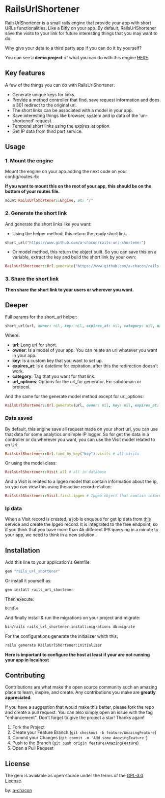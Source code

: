 # RailsUrlShortener

RailsUrlShortener is a small rails engine that provide your app with short URLs functionalities. Like a Bitly on your app. By default, RailsUrlShortener save the visits to your link for future interesting things that you may want to do.

Why give your data to a third party app if you can do it by yourself?

You can see a **demo project** of what you can do with this engine [HERE](https://paso.fly.dev/).

## Key features

A few of the things you can do with RailsUrlShortener:

* Generate unique keys for links.
* Provide a method controller that find, save request information and does a 301 redirect to the original url.
* The short links can be associated with a model in your app.
* Save interesting things like browser, system and ip data of the 'un-shortened' request.
* Temporal short links using the expires_at option.
* Get IP data from third part service.

## Usage

### 1. Mount the engine

Mount the engine on your app adding the next code on your config/routes.rb:

**If you want to mount this on the root of your app, this should be on the bottom of your routes file.**

```ruby
mount RailsUrlShortener::Engine, at: "/"

```
### 2. Generate the short link

And generate the short links like you want:

 - Using the helper method, this return the ready short link.

```ruby
short_url("https://www.github.com/a-chacon/rails-url-shortener")
```

 - Or model method, this return the object built. So you can save this on a variable, extract the key and build the short link by your own:

```ruby
RailsUrlShortener::Url.generate("https://www.github.com/a-chacon/rails-url-shortener")
```
### 3. Share the short link

**Then share the short link to your users or wherever you want.**

## Deeper

Full params for the short_url helper:
```ruby
short_url(url, owner: nil, key: nil, expires_at: nil, category: nil, url_options: {})
```
Where:
* **url**: Long url for short.
* **owner**: Is a model of your app. You can relate an url whatever you want in your app.
* **key**: Is a custom key that you want to set up.
* **expires_at**: Is a datetime for expiration, after this the redirection doesn't work.
* **category**: Tag that you want for that link.
* **url_options**: Options for the url_for generator. Ex: subdomain or protocol.


And the same for the generate model method except for url_options:
```ruby
RailsUrlShortener::Url.generate(url, owner: nil, key: nil, expires_at: nil, category: nil)
```

### Data saved

By default, this engine save all request made on your short url, you can use that data for some analytics or simple IP logger. So for get the data in a controller or do wherever you want, you can use the Visit model related to an Url:

```ruby
RailsUrlShortener::Url.find_by_key("key").visits # all visits

```
Or using the model class:
```ruby
RailsUrlShortener::Visit.all # all in database
```

And a Visit is related to a Ipgeo model that contain information about the ip, so you can view this using the active record relation:
```ruby
RailsUrlShortener::Visit.first.ipgeo # Ipgeo object that contain information of the ip
```

### Ip data

When a Visit record is created, a job is enqueue for get Ip data from [this](https://ip-api.com/) service and create the Ipgeo record. It is integrated to the free endpoint, so if you think that you have more than 45 different IPS querying in a minute to your app, we need to think in a new solution.

## Installation

Add this line to your application's Gemfile:

```ruby
gem "rails_url_shortener"
```

Or install it yourself as:
```bash
gem install rails_url_shortener
```

Then execute:
```bash
bundle
```

And finally install & run the migrations on your project and migrate:
```bash
bin/rails rails_url_shortener:install:migrations db:migrate
```

For the configurations generate the initializer whith this:

```bash
rails generate RailsUrlShortener:initializer
```
**Here is important to configure the host at least if your are not running your app in localhost**

## Contributing

Contributions are what make the open source community such an amazing place to learn, inspire, and create. Any contributions you make are **greatly appreciated**.

If you have a suggestion that would make this better, please fork the repo and create a pull request. You can also simply open an issue with the tag "enhancement".
Don't forget to give the project a star! Thanks again!

1. Fork the Project
2. Create your Feature Branch (`git checkout -b feature/AmazingFeature`)
3. Commit your Changes (`git commit -m 'Add some AmazingFeature'`)
4. Push to the Branch (`git push origin feature/AmazingFeature`)
5. Open a Pull Request

## License
The gem is available as open source under the terms of the [GPL-3.0 License](https://www.github.com/a-chacon/rails-url-shortener/blob/main/LICENSE).

by: [a-chacon](https://a-chacon.com)
